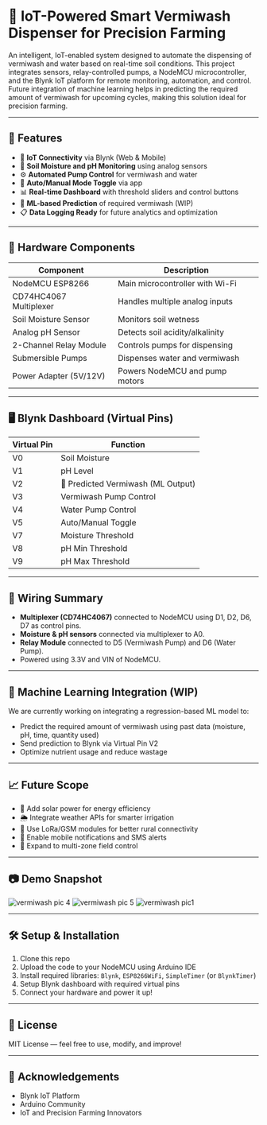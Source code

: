 # 🌱 IoT-Powered Smart Vermiwash Dispenser for Precision Farming

An intelligent, IoT-enabled system designed to automate the dispensing of vermiwash and water based on real-time soil conditions. This project integrates sensors, relay-controlled pumps, a NodeMCU microcontroller, and the Blynk IoT platform for remote monitoring, automation, and control. Future integration of machine learning helps in predicting the required amount of vermiwash for upcoming cycles, making this solution ideal for precision farming.

---

## 🚀 Features

- 📡 **IoT Connectivity** via Blynk (Web & Mobile)
- 🌱 **Soil Moisture and pH Monitoring** using analog sensors
- ⚙️ **Automated Pump Control** for vermiwash and water
- 🔁 **Auto/Manual Mode Toggle** via app
- 📊 **Real-time Dashboard** with threshold sliders and control buttons
- 🧠 **ML-based Prediction** of required vermiwash (WIP)
- 📋 **Data Logging Ready** for future analytics and optimization

---

## 🧰 Hardware Components

| Component               | Description                                 |
|------------------------|---------------------------------------------|
| NodeMCU ESP8266        | Main microcontroller with Wi-Fi             |
| CD74HC4067 Multiplexer | Handles multiple analog inputs              |
| Soil Moisture Sensor   | Monitors soil wetness                       |
| Analog pH Sensor       | Detects soil acidity/alkalinity             |
| 2-Channel Relay Module | Controls pumps for dispensing               |
| Submersible Pumps      | Dispenses water and vermiwash               |
| Power Adapter (5V/12V) | Powers NodeMCU and pump motors              |

---

## 🖥️ Blynk Dashboard (Virtual Pins)

| Virtual Pin | Function                            |
|-------------|-------------------------------------|
| V0          | Soil Moisture                       |
| V1          | pH Level                            |
| V2          | 🔮 Predicted Vermiwash (ML Output)  |
| V3          | Vermiwash Pump Control              |
| V4          | Water Pump Control                  |
| V5          | Auto/Manual Toggle                  |
| V7          | Moisture Threshold                  |
| V8          | pH Min Threshold                    |
| V9          | pH Max Threshold                    |

---

## 🔌 Wiring Summary

- **Multiplexer (CD74HC4067)** connected to NodeMCU using D1, D2, D6, D7 as control pins.
- **Moisture & pH sensors** connected via multiplexer to A0.
- **Relay Module** connected to D5 (Vermiwash Pump) and D6 (Water Pump).
- Powered using 3.3V and VIN of NodeMCU.

---

## 🧠 Machine Learning Integration (WIP)

We are currently working on integrating a regression-based ML model to:
- Predict the required amount of vermiwash using past data (moisture, pH, time, quantity used)
- Send prediction to Blynk via Virtual Pin V2
- Optimize nutrient usage and reduce wastage

---

## 📈 Future Scope

- 🔋 Add solar power for energy efficiency
- 🌦 Integrate weather APIs for smarter irrigation
- 📡 Use LoRa/GSM modules for better rural connectivity
- 📲 Enable mobile notifications and SMS alerts
- 🧪 Expand to multi-zone field control

---

## 📷 Demo Snapshot

![vermiwash pic 4](https://github.com/user-attachments/assets/706bafba-c1de-49fe-82bd-09df88c5c8d2)
![vermiwash pic 5](https://github.com/user-attachments/assets/3bdde082-bd5b-4baf-a64e-d8ce59b0ba25)
![vermiwash pic1](https://github.com/user-attachments/assets/9a625df2-fe86-4fec-b642-7e50587df834)

---

## 🛠️ Setup & Installation

1. Clone this repo
2. Upload the code to your NodeMCU using Arduino IDE
3. Install required libraries: `Blynk`, `ESP8266WiFi`, `SimpleTimer` (or `BlynkTimer`)
4. Setup Blynk dashboard with required virtual pins
5. Connect your hardware and power it up!

---
## 📄 License

MIT License — feel free to use, modify, and improve!

---

## 🙌 Acknowledgements

- Blynk IoT Platform
- Arduino Community
- IoT and Precision Farming Innovators


